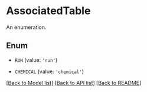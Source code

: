 # AssociatedTable

An enumeration.

## Enum

* `RUN` (value: `'run'`)

* `CHEMICAL` (value: `'chemical'`)

[[Back to Model list]](../README.md#documentation-for-models) [[Back to API list]](../README.md#documentation-for-api-endpoints) [[Back to README]](../README.md)


